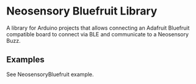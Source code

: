 # Neosensory Bluefruit Library

A library for Arduino projects that allows connecting an Adafruit Bluefruit compatible board to connect via BLE and communicate to a Neosensory Buzz. 

## Examples

See NeosensoryBluefruit example.
